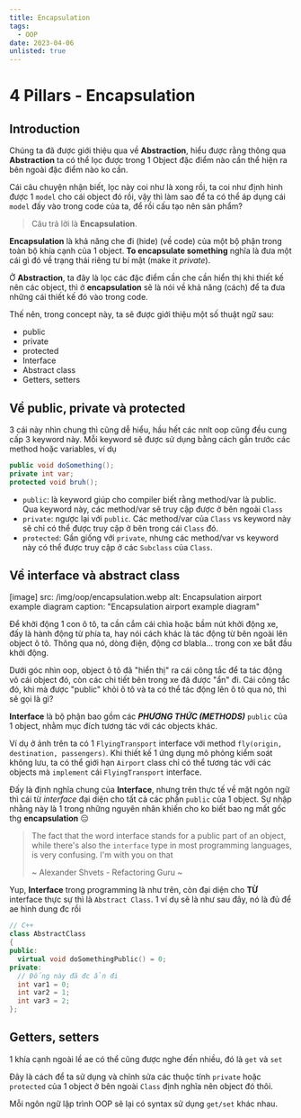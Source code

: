 ```yaml
---
title: Encapsulation
tags:
  - OOP
date: 2023-04-06
unlisted: true
---
```


# 4 Pillars - Encapsulation

## Introduction

Chúng ta đã được giới thiệu qua về **Abstraction**, hiểu được rằng thông qua **Abstraction** ta có
thể lọc được trong 1 Object đặc điểm nào cần thể hiện ra bên ngoài đặc điểm nào ko cần.

Cái câu
chuyện nhận biết, lọc này coi như là xong rồi, ta coi như định hình được 1 `model` cho cái object
đó rồi, vậy thì làm sao để ta có thể áp dụng cái `model` đấy vào trong code của ta, để rồi cấu tạo
nên sản phẩm?

> Câu trả lời là **Encapsulation**.

**Encapsulation** là khả năng che đi (hide) (về code) của một bộ phận trong toàn bộ khía cạnh của 1
object. **To encapsulate something** nghĩa là đưa một cái gì đó về trạng thái riêng tư bí mật (make
it *private*).

Ở **Abstraction**, ta đây là lọc các đặc điểm cần che cần hiển thị khi thiết kế nên các object,
thì ở **encapsulation** sẽ là nói về khả năng (cách) để ta đưa những cái thiết kế đó vào trong code.

Thế nên, trong concept này, ta sẽ được giới thiệu một số thuật ngữ sau:

- public
- private
- protected
- Interface
- Abstract class
- Getters, setters

## Về public, private và protected

3 cái này nhìn chung thì cũng dễ hiểu, hầu hết các nnlt oop cũng đều cung cấp 3 keyword này. Mỗi
keyword sẽ được sử dụng bằng cách gắn trước các method hoặc variables, ví dụ

```java
public void doSomething();
private int var;
protected void bruh();
```

- `public`: là keyword giúp cho compiler biết rằng method/var là public. Qua keyword này, các method/var sẽ truy cập được ở bên ngoài `Class`
- `private`: ngược lại với `public`. Các method/var của `Class` vs keyword này sẽ chỉ có thể được truy cập ở bên trong cái `Class` đó.
- `protected`: Gần giống với `private`, nhưng các method/var vs keyword này có thể được truy cập ở các `Subclass` của `Class`.

## Về interface và abstract class

[image]
  src: /img/oop/encapsulation.webp
  alt: Encapsulation airport example diagram
  caption: "Encapsulation airport example diagram"

Để khởi động 1 con ô tô, ta cần cắm cái chìa hoặc bầm nút khởi động xe, đấy là hành động từ phía ta,
hay nói cách khác là tác động từ bên ngoài lên object ô tô. Thông qua nó, dòng điện, động cơ
blabla... trong con xe bắt đầu khởi động.

Dưới góc nhìn oop, object ô tô đã "hiển thị" ra cái công
tắc để ta tác động vô cái object đó, còn các chi tiết bên trong xe đã được "ẩn" đi. Cái công tắc đó,
khi mà được "public" khỏi ô tô và ta có thể tác động lên ô tô qua nó, thì sẽ gọi là gì?

**Interface** là bộ phận bao gồm các _**PHƯƠNG THỨC (METHODS)**_ `public` của 1 object, nhằm mục
đích tương tác với các objects khác.

Ví dụ ở ảnh trên ta có 1 `FlyingTransport` interface với method `fly(origin, destination, passengers)`.
Khi thiết kế 1 ứng dụng mô phỏng kiểm soát không lưu, ta có thể giới hạn `Airport` class chỉ có thể
tương tác với các objects mà `implement` cái `FlyingTransport` interface.

Đấy là định nghĩa chung của **Interface**, nhưng trên thực tế về mặt ngôn ngữ thì cái từ _interface_
đại diện cho tất cả các phần `public` của 1 object. Sự nhập nhằng này là 1 trong những nguyên nhân
khiến cho ko biết bao ng mất gốc thg **encapsulation** 😑

> The fact that the word interface stands for a public part of an object, while there's also the
> `interface` type in most programming languages, is very confusing. I'm with you on that
>
> ~ Alexander Shvets - Refactoring Guru ~

Yup, **Interface** trong programming là như trên, còn đại diện cho **TỪ** interface thực sự thì là
`Abstract Class`. 1 ví dụ sẽ là như sau đây, nó là đủ để ae hình dung đc rồi

```cpp
// C++
class AbstractClass
{
public:
  virtual void doSomethingPublic() = 0;
private:
  // Đống này đã đc ẩn đi
  int var1 = 0;
  int var2 = 1;
  int var3 = 2;
};
```

## Getters, setters

1 khía cạnh ngoài lề ae có thể cũng được nghe đến nhiều, đó là `get` và `set`

Đây là cách để ta sử dụng và chỉnh sửa các thuộc tính `private` hoặc `protected` của 1 object ở
bên ngoài `Class` định nghĩa nên object đó thôi.

Mỗi ngôn ngữ lập trình OOP sẽ lại có syntax sử dụng `get/set` khác nhau.
